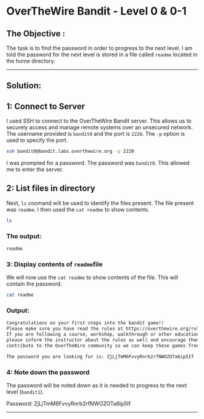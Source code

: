# OverTheWire Bandit - Level 0 & 0-1 

## The Objective :
The task is to find the password in order to progress to the next level. I am told the password for the next level is stored in a file called `readme` located in the home directory.

---

## Solution:

## 1: Connect to Server
I used SSH to connect to the OverTheWire Bandit server. This allows us to securely access and manage remote systems over an unsecured network. The username provided is `bandit0` and the port is `2220`. The `-p` option is used to specify the port.

```bash
ssh bandit0@bandit.labs.overthewire.org -p 2220
```

I was prompted for a password. The password was `bandit0`. This allowed me to enter the server.

## 2: List files in directory
Next, `ls` coomand will be used to identify the files present. The file present was `readme`. I then used the `cat readme` to show contents.

```bash
ls
```

### The output:

```bash
readme
```

### 3: Display contents of `readme`file
We will now use the `cat readme` to show contents of the file. This will contain the password.

```bash
cat readme
```

### Output:

```bash
Congratulations on your first steps into the bandit game!!
Please make sure you have read the rules at https://overthewire.org/rules/
If you are following a course, workshop, walkthrough or other educational activity,
please inform the instructor about the rules as well and encourage them to
contribute to the OverTheWire community so we can keep these games free!

The password you are looking for is: ZjLjTmM6FvvyRnrb2rfNWOZOTa6ip5If
```

### 4: Note down the password 
The password will be noted down as it is needed to progress to the next level (`bandit1`).

Password: ZjLjTmM6FvvyRnrb2rfNWOZOTa6ip5If 

---
